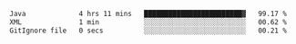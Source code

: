 <!--START_SECTION:waka-->

```txt
Java             4 hrs 11 mins   ████████████████████████▓   99.17 %
XML              1 min           ░░░░░░░░░░░░░░░░░░░░░░░░░   00.62 %
GitIgnore file   0 secs          ░░░░░░░░░░░░░░░░░░░░░░░░░   00.21 %
```

<!--END_SECTION:waka-->

